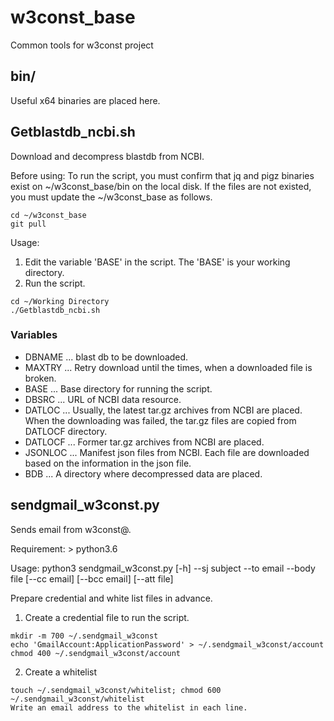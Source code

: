 # w3const_base
Common tools for w3const project

## bin/
Useful x64 binaries are placed here.

## Getblastdb_ncbi.sh
Download and decompress blastdb from NCBI.

Before using:
To run the script, you must confirm that jq and pigz binaries exist on ~/w3const_base/bin on the local disk. If the files are not existed, you must update the ~/w3const_base as follows.
~~~
cd ~/w3const_base
git pull
~~~

Usage:

1. Edit the variable 'BASE' in the script. The 'BASE' is your working directory.
2. Run the script.
~~~
cd ~/Working Directory
./Getblastdb_ncbi.sh
~~~

### Variables
* DBNAME ... blast db to be downloaded.
* MAXTRY ... Retry download until the times, when a downloaded file is broken.
* BASE ... Base directory for running the script.
* DBSRC ... URL of NCBI data resource.
* DATLOC ... Usually, the latest tar.gz archives from NCBI are placed. When the downloading was failed, the tar.gz files are copied from DATLOCF directory.
* DATLOCF ... Former tar.gz archives from NCBI are placed.
* JSONLOC ... Manifest json files from NCBI. Each file are downloaded based on the information in the json file.
* BDB ... A directory where decompressed data are placed.

## sendgmail_w3const.py
Sends email from w3const@.

Requirement: > python3.6

Usage:
python3 sendgmail_w3const.py [-h] --sj subject --to email --body file [--cc email] [--bcc email] [--att file]

Prepare credential and white list files in advance.
1. Create a credential file to run the script.
~~~  
mkdir -m 700 ~/.sendgmail_w3const
echo 'GmailAccount:ApplicationPassword' > ~/.sendgmail_w3const/account
chmod 400 ~/.sendgmail_w3const/account
~~~
2. Create a whitelist
~~~
touch ~/.sendgmail_w3const/whitelist; chmod 600 ~/.sendgmail_w3const/whitelist
Write an email address to the whitelist in each line.
~~~
